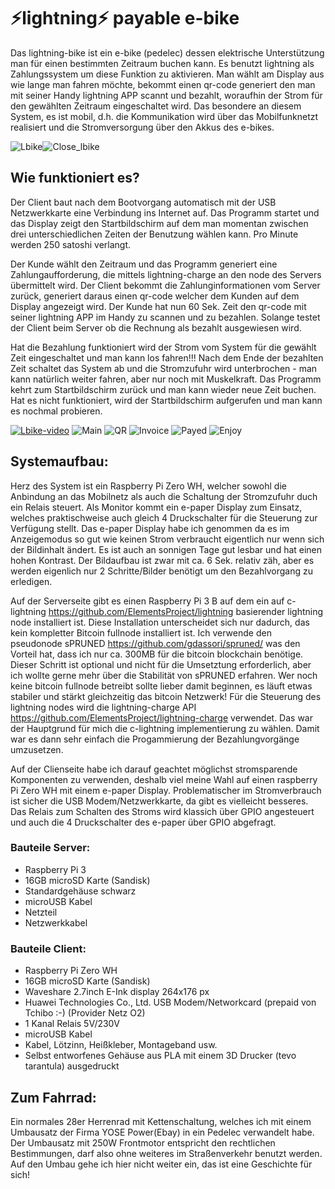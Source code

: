 # ⚡lightning⚡ payable e-bike

Das lightning-bike ist ein e-bike (pedelec) dessen elektrische Unterstützung man für einen bestimmten Zeitraum buchen kann. 
Es benutzt lightning als Zahlungssystem um diese Funktion zu aktivieren. Man wählt am Display aus wie lange man fahren möchte, 
bekommt einen qr-code generiert den man mit seiner Handy lightning APP scannt und bezahlt, woraufhin der Strom für den gewählten
Zeitraum eingeschaltet wird. Das besondere an diesem System, es ist mobil, d.h. die Kommunikation wird über das Mobilfunknetzt
realisiert und die Stromversorgung über den Akkus des e-bikes.    

![Lbike](img/lbike.png)![Close_lbike](img/close_lbike.png)


## Wie funktioniert es?

Der Client baut nach dem Bootvorgang automatisch mit der USB Netzwerkkarte eine Verbindung ins Internet auf. Das Programm startet
und das Display zeigt den Startbildschirm auf dem man momentan zwischen drei unterschiedlichen Zeiten der Benutzung wählen kann.
Pro Minute werden 250 satoshi verlangt. 

Der Kunde wählt den Zeitraum und das Programm generiert eine Zahlungaufforderung, die mittels lightning-charge an den node des
Servers übermittelt wird. Der Client bekommt die Zahlunginformationen vom Server zurück, generiert daraus einen qr-code welcher
dem Kunden auf dem Display angezeigt wird. Der Kunde hat nun 60 Sek. Zeit den qr-code mit seiner lightning APP im Handy zu scannen
und zu bezahlen. Solange testet der Client beim Server ob die Rechnung als bezahlt ausgewiesen wird.

Hat die Bezahlung funktioniert wird der Strom vom System für die gewählt Zeit eingeschaltet und man kann los fahren!!! 
Nach dem Ende der bezahlten Zeit schaltet das System ab und die Stromzufuhr wird unterbrochen - man kann natürlich weiter fahren,
aber nur noch mit Muskelkraft. Das Programm kehrt zum Startbildschirm zurück und man kann wieder neue Zeit buchen. Hat es nicht 
funktioniert, wird der Startbildschirm aufgerufen und man kann es nochmal probieren.

[![Lbike-video](https://img.youtube.com/vi/iHRs3hT8vJ8/0.jpg)](https://www.youtube.com/watch?v=iHRs3hT8vJ8)
![Main](img/main.png)
![QR](img/qr.png)
![Invoice](img/invoice.png)
![Payed](img/payed.png)
![Enjoy](img/enjoy.png)

## Systemaufbau:

Herz des System ist ein Raspberry Pi Zero WH, welcher sowohl die Anbindung an das Mobilnetz als auch die Schaltung der 
Stromzufuhr duch ein Relais steuert. Als Monitor kommt ein e-paper Display zum Einsatz, welches praktischweise auch gleich 
4 Druckschalter für die Steuerung zur Verfügung stellt. Das e-paper Display habe ich genommen da es im Anzeigemodus so gut wie 
keinen Strom verbraucht eigentlich nur wenn sich der Bildinhalt ändert. Es ist auch an sonnigen Tage gut lesbar und hat 
einen hohen Kontrast. Der Bildaufbau ist zwar mit ca. 6 Sek. relativ zäh, aber es werden eigenlich nur 2 Schritte/Bilder
benötigt um den Bezahlvorgang zu erledigen.  

Auf der Serverseite gibt es einen Raspberry Pi 3 B auf dem ein auf c-lightning https://github.com/ElementsProject/lightning 
basierender lightning node installiert ist. Diese Installation unterscheidet sich nur dadurch, das kein kompletter Bitcoin 
fullnode installiert ist. Ich verwende den pseudonode sPRUNED https://github.com/gdassori/spruned/ was den Vorteil hat, dass
ich nur ca. 300MB für die bitcoin blockchain benötige. Dieser Schritt ist optional und nicht für die Umsetztung erforderlich, 
aber ich wollte gerne mehr über die Stabilität von sPRUNED erfahren. Wer noch keine bitcoin fullnode betreibt sollte lieber damit
beginnen, es läuft etwas stabiler und stärkt gleichzeitig das bitcoin Netzwerk! Für die Steuerung des lightning nodes wird die
lightning-charge API https://github.com/ElementsProject/lightning-charge verwendet. Das war der Hauptgrund für mich die 
c-lightning implementierung zu wählen. Damit war es dann sehr einfach die Progammierung der Bezahlungvorgänge umzusetzen.

Auf der Clienseite habe ich darauf geachtet möglichst stromsparende Komponenten zu verwenden, deshalb viel meine Wahl 
auf einen raspberry Pi Zero WH mit einem e-paper Display. Problematischer im Stromverbrauch ist sicher die USB Modem/Netzwerkkarte,
da gibt es vielleicht besseres. Das Relais zum Schalten des Stroms wird klassich über GPIO angesteuert und auch die 
4 Druckschalter des e-paper über GPIO abgefragt.

### Bauteile Server:
- Raspberry Pi 3
- 16GB microSD Karte (Sandisk)
- Standardgehäuse schwarz
- microUSB Kabel
- Netzteil
- Netzwerkkabel

### Bauteile Client:
- Raspberry Pi Zero WH
- 16GB microSD Karte (Sandisk)
- Waveshare 2.7inch E-Ink display 264x176 px 
- Huawei Technologies Co., Ltd. USB Modem/Networkcard
  (prepaid von Tchibo :-) (Provider Netz O2)
- 1 Kanal Relais 5V/230V
- microUSB Kabel
- Kabel, Lötzinn, Heißkleber, Montageband usw.
- Selbst entworfenes Gehäuse aus PLA mit einem 3D Drucker (tevo tarantula) ausgedruckt

## Zum Fahrrad:

Ein normales 28er Herrenrad mit Kettenschaltung, welches ich mit einem Umbausatz der Firma YOSE Power(Ebay) 
in ein Pedelec verwandelt habe. Der Umbausatz mit 250W Frontmotor entspricht den rechtlichen Bestimmungen, 
darf also ohne weiteres im Straßenverkehr benutzt werden. Auf den Umbau gehe ich hier nicht weiter ein, 
das ist eine Geschichte für sich!





